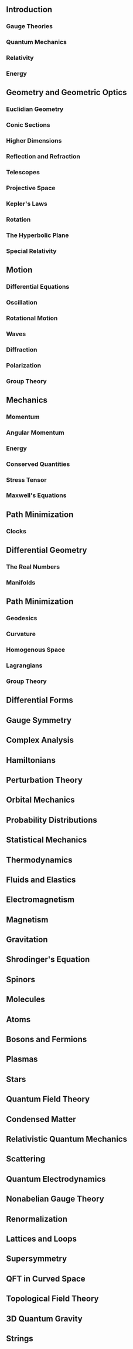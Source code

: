## Introduction

### Gauge Theories

### Quantum Mechanics

### Relativity

### Energy

## Geometry and Geometric Optics

### Euclidian Geometry

### Conic Sections

### Higher Dimensions

### Reflection and Refraction

### Telescopes

### Projective Space

### Kepler's Laws

### Rotation 

### The Hyperbolic Plane

### Special Relativity

## Motion

### Differential Equations

### Oscillation

### Rotational Motion

### Waves

### Diffraction

### Polarization

### Group Theory

## Mechanics

### Momentum

### Angular Momentum

### Energy

### Conserved Quantities

### Stress Tensor

### Maxwell's Equations

## Path Minimization

### Clocks

## Differential Geometry

### The Real Numbers

### Manifolds

## Path Minimization

### Geodesics

### Curvature

### Homogenous Space

### Lagrangians

### Group Theory

## Differential Forms

## Gauge Symmetry

## Complex Analysis

## Hamiltonians

## Perturbation Theory

## Orbital Mechanics

## Probability Distributions

## Statistical Mechanics

## Thermodynamics 

## Fluids and Elastics

## Electromagnetism

## Magnetism

## Gravitation

## Shrodinger's Equation

## Spinors

## Molecules

## Atoms

## Bosons and Fermions

## Plasmas

## Stars

## Quantum Field Theory

## Condensed Matter

## Relativistic Quantum Mechanics

## Scattering

## Quantum Electrodynamics

## Nonabelian Gauge Theory

## Renormalization

## Lattices and Loops

## Supersymmetry

## QFT in Curved Space

## Topological Field Theory

## 3D Quantum Gravity

## Strings
